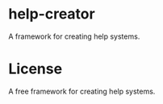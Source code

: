 # help-creator
A framework for creating help systems.

# License
A free framework for creating help systems.
